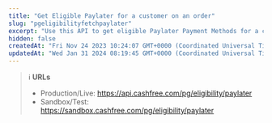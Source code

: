 ```yaml
---
title: "Get Eligible Paylater for a customer on an order"
slug: "pgeligibilityfetchpaylater"
excerpt: "Use this API to get eligible Paylater Payment Methods for a customer on an order."
hidden: false
createdAt: "Fri Nov 24 2023 10:24:07 GMT+0000 (Coordinated Universal Time)"
updatedAt: "Wed Jan 31 2024 08:19:45 GMT+0000 (Coordinated Universal Time)"
---
```

> ℹ️ **URLs**
> 
> - Production/Live: <https://api.cashfree.com/pg/eligibility/paylater>
> - Sandbox/Test: <https://sandbox.cashfree.com/pg/eligibility/paylater>
